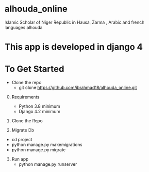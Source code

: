 # alhouda_online
Islamic Scholar of Niger Republic in Hausa, Zarma , Arabic and french languages
alhouda

# This app is developed in django 4

# To Get Started 
  - Clone the repo
    - git clone https://github.com/ibrahmad18/alhouda_online.git
0. Requirements
   - Python 3.8 minimum
   - Django 4.2 minimum

1. Clone the Repo 

2. Migrate Db
  - cd project
  - python manage.py makemigrations
  - python manage.py migrate

3. Run app
   - python manage.py runserver
